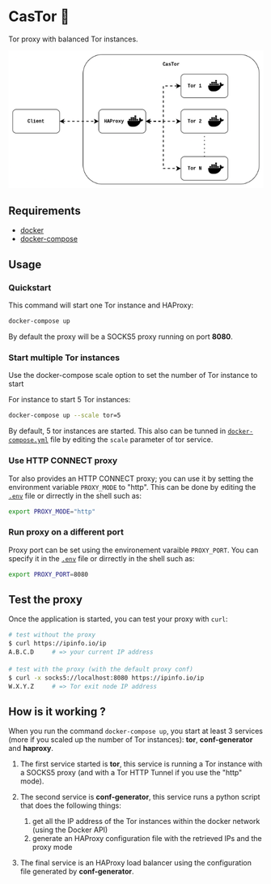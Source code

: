 # CasTor :beaver:

Tor proxy with balanced Tor instances.

![Tor balance schema](docs/tor-balance.png)

## Requirements

- [docker](https://docs.docker.com/engine/install/)
- [docker-compose](https://docs.docker.com/compose/install/)

## Usage

### Quickstart

This command will start one Tor instance and HAProxy:

```bash
docker-compose up
```

By default the proxy will be a SOCKS5 proxy running on port **8080**.

### Start multiple Tor instances

Use the docker-compose scale option to set the number of Tor instance to start

For instance to start 5 Tor instances:

```bash
docker-compose up --scale tor=5
```

By default, 5 tor instances are started. This also can be tunned in [`docker-compose.yml`](docker-compose.yml) file by editing the `scale` parameter of tor service.

### Use HTTP CONNECT proxy

Tor also provides an HTTP CONNECT proxy; you can use it by setting the environment variable `PROXY_MODE` to "http". This can be done by editing the [`.env`](.env) file or dirrectly in the shell such as:

```bash
export PROXY_MODE="http"
```

### Run proxy on a different port

Proxy port can be set using the environement varaible `PROXY_PORT`. You can specify it in the [`.env`](.env) file or dirrectly in the shell such as:

```bash
export PROXY_PORT=8080
```

## Test the proxy

Once the application is started, you can test your proxy with `curl`:

```bash
# test without the proxy
$ curl https://ipinfo.io/ip
A.B.C.D     # => your current IP address

# test with the proxy (with the default proxy conf)
$ curl -x socks5://localhost:8080 https://ipinfo.io/ip
W.X.Y.Z     # => Tor exit node IP address
``` 

## How is it working ?

When you run the command `docker-compose up`, you start at least 3 services (more if you scaled up the number of Tor instances): **tor**, **conf-generator** and **haproxy**.

1. The first service started is **tor**, this service is running a Tor instance with a SOCKS5 proxy (and with a Tor HTTP Tunnel if you use the "http" mode).

2. The second service is **conf-generator**, this service runs a python script that does the following things:

   1. get all the IP address of the Tor instances within the docker network (using the Docker API)
   2. generate an HAProxy configuration file with the retrieved IPs and the proxy mode

3. The final service is an HAProxy load balancer using the configuration file generated by **conf-generator**.
